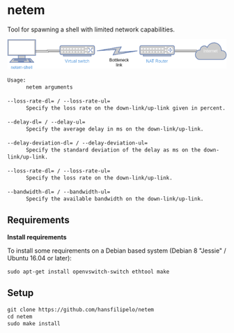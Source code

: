 # netem
Tool for spawning a shell with limited network capabilities.

![Netem setup](doc/setup.png?raw=true)

```
Usage:
      netem arguments

--loss-rate-dl= / --loss-rate-ul=
      Specify the loss rate on the down-link/up-link given in percent.

--delay-dl= / --delay-ul=
      Specify the average delay in ms on the down-link/up-link.

--delay-deviation-dl= / --delay-deviation-ul=
      Specify the standard deviation of the delay as ms on the down-link/up-link.

--loss-rate-dl= / --loss-rate-ul=
      Specify the loss rate on the down-link/up-link.

--bandwidth-dl= / --bandwidth-ul=
      Specify the available bandwidth on the down-link/up-link.
```

## Requirements

**Install requirements**

To install some requirements on a Debian based system (Debian 8 "Jessie" / Ubuntu 16.04 or later):

```
sudo apt-get install openvswitch-switch ethtool make
```

## Setup

```
git clone https://github.com/hansfilipelo/netem
cd netem
sudo make install
```


